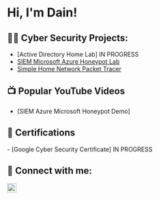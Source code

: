 <h1>Hi, I'm Dain!

<h2>👨‍💻 Cyber Security Projects:</h2>

  - [Active Directory Home Lab] IN PROGRESS
  - [SIEM Microsoft Azure Honeypot Lab](https://github.com/Dain8989/SIEM-Azure-Lab)
  - [Simple Home Network Packet Tracer](https://github.com/Dain8989/simple-home-network)
<h2>📺 Popular YouTube Videos</h2>

- [SIEM Azure Microsoft Honeypot Demo]

<h2>🥇 Certifications</h2>
- [Google Cyber Security Certificate] IN PROGRESS


<h2> 🤳 Connect with me:</h2>


[<img align="left" alt="JoshMadakor | LinkedIn" width="22px" src="https://cdn.jsdelivr.net/npm/simple-icons@v3/icons/linkedin.svg" />][linkedin]





[linkedin]: https://www.linkedin.com/in/dainmartindale/

<!--


Here are some ideas to get you started:

- 🔭 I’m currently working on ...
- 🌱 I’m currently learning ...
- 👯 I’m looking to collaborate on ...
- 🤔 I’m looking for help with ...
- 💬 Ask me about ...
- 📫 How to reach me: ...
- 😄 Pronouns: ...
- ⚡ Fun fact: ...
-->
